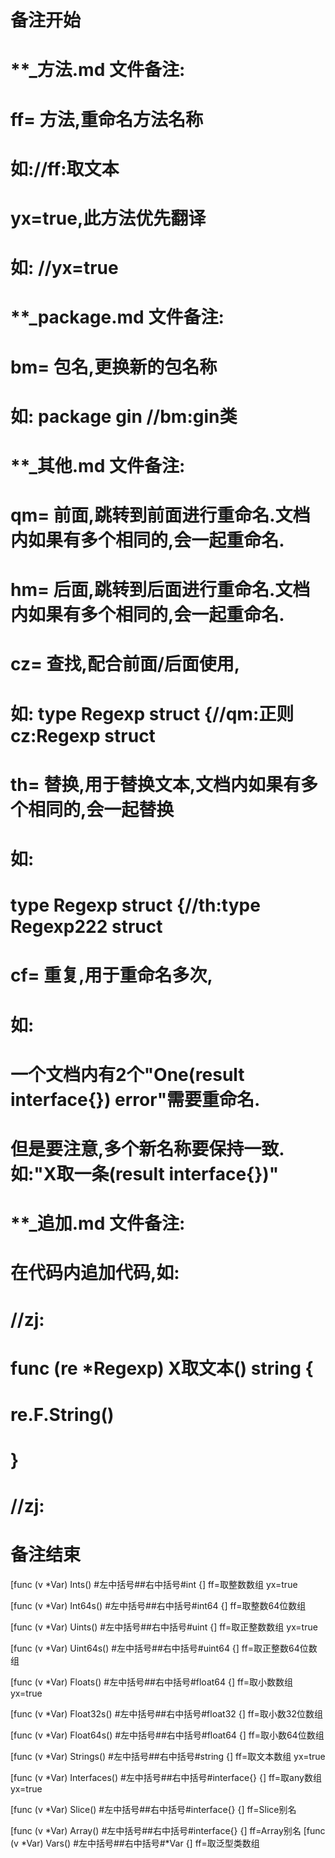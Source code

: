 # 备注开始
# **_方法.md 文件备注:
# ff= 方法,重命名方法名称
# 如://ff:取文本
#
# yx=true,此方法优先翻译
# 如: //yx=true

# **_package.md 文件备注:
# bm= 包名,更换新的包名称 
# 如: package gin //bm:gin类

# **_其他.md 文件备注:
# qm= 前面,跳转到前面进行重命名.文档内如果有多个相同的,会一起重命名.
# hm= 后面,跳转到后面进行重命名.文档内如果有多个相同的,会一起重命名.
# cz= 查找,配合前面/后面使用,
# 如: type Regexp struct {//qm:正则 cz:Regexp struct
#
# th= 替换,用于替换文本,文档内如果有多个相同的,会一起替换
# 如:
# type Regexp struct {//th:type Regexp222 struct
#
# cf= 重复,用于重命名多次,
# 如: 
# 一个文档内有2个"One(result interface{}) error"需要重命名.
# 但是要注意,多个新名称要保持一致. 如:"X取一条(result interface{})"

# **_追加.md 文件备注:
# 在代码内追加代码,如:
# //zj:
# func (re *Regexp) X取文本() string { 
# re.F.String()
# }
# //zj:
# 备注结束

[func (v *Var) Ints() #左中括号##右中括号#int {]
ff=取整数数组
yx=true

[func (v *Var) Int64s() #左中括号##右中括号#int64 {]
ff=取整数64位数组

[func (v *Var) Uints() #左中括号##右中括号#uint {]
ff=取正整数数组
yx=true

[func (v *Var) Uint64s() #左中括号##右中括号#uint64 {]
ff=取正整数64位数组

[func (v *Var) Floats() #左中括号##右中括号#float64 {]
ff=取小数数组
yx=true

[func (v *Var) Float32s() #左中括号##右中括号#float32 {]
ff=取小数32位数组

[func (v *Var) Float64s() #左中括号##右中括号#float64 {]
ff=取小数64位数组

[func (v *Var) Strings() #左中括号##右中括号#string {]
ff=取文本数组
yx=true

[func (v *Var) Interfaces() #左中括号##右中括号#interface{} {]
ff=取any数组
yx=true

[func (v *Var) Slice() #左中括号##右中括号#interface{} {]
ff=Slice别名

[func (v *Var) Array() #左中括号##右中括号#interface{} {]
ff=Array别名
[func (v *Var) Vars() #左中括号##右中括号#*Var {]
ff=取泛型类数组
